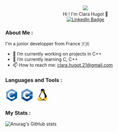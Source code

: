 <div id="header" align="center">
  <img src="https://media.giphy.com/media/v1.Y2lkPTc5MGI3NjExaDd3dXAxZXpyN2IzOHc0N214aXV4MW9vNHUyejlscnNpZjZhZ2J4byZlcD12MV9pbnRlcm5hbF9naWZfYnlfaWQmY3Q9Zw/L1R1tvI9svkIWwpVYr/giphy.gif" width="400"/>
</div>

<div id="name" align="center">
Hi ! I'm Clara Hugot 🙋
</div>

<div id="badges" align="center">
  <a href="[www.linkedin.com/in/clara-h-1a0a9b174](https://www.linkedin.com/in/clara-h-1a0a9b174/)">
    <img src="https://img.shields.io/badge/LinkedIn-blue?style=for-the-badge&logo=linkedin&logoColor=white" alt="LinkedIn Badge"/>
  </a>
</div>

### About Me :

I'm a junior developper from France 🇫🇷

- 🔭 I’m currently working on projects in C++
- 🌱 I’m currently learning C, C++
- 📫 How to reach me: clara.hugot.21@gmail.com

### Languages and Tools :
<div>
  <img src="https://github.com/devicons/devicon/blob/master/icons/c/c-original.svg" title="C" alt="C" width="40" height="40"/>&nbsp;
  <img src="https://github.com/devicons/devicon/blob/master/icons/cplusplus/cplusplus-original.svg" title="C++" alt="C++" width="40" height="40"/>&nbsp;
  <img src="https://github.com/devicons/devicon/blob/master/icons/linux/linux-original.svg" title="Linux" alt="Linux" width="40" height="40"/>&nbsp;
</div>

### My Stats :

![Anurag's GitHub stats](https://github-readme-stats.vercel.app/api?username=chugot21&theme=midnight-purple&show_icons=true)


